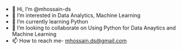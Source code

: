 - 👋 Hi, I’m @mhossain-ds
- 👀 I’m interested in Data Analytics, Machine Learning
- 🌱 I’m currently learning Python
- 💞️ I’m looking to collaborate on Using Python for Data Anaytics and Machine Learning
- 📫 How to reach me- mhossain.ds@gmail.com

<!---
mhossain-ds/mhossain-ds is a ✨ special ✨ repository because its `README.md` (this file) appears on your GitHub profile.
You can click the Preview link to take a look at your changes.
--->
